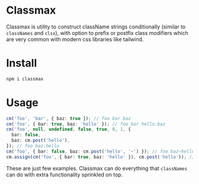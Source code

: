# Classmax

Classmax is utility to construct className strings conditionally (similar to `classNames` and `clsx`), with option to prefix or postfix class modifiers which are very common with modern css libraries like tailwind.

# Install

```sh
npm i classmax
```

# Usage

```ts
cm('foo', 'bar', { baz: true }); // foo bar baz
cm('foo', { bar: true, baz: 'hello' }); // foo bar hello:baz
cm('foo', null, undefined, false, true, 0, 1, {
  bar: false,
  baz: cm.post('hello'),
}); // foo baz:hello
cm('foo', { bar: false, baz: cm.post('hello', '~') }); // foo baz~hello
cm.assign(cm('foo', { bar: true, baz: 'hello' }), cm.post('hello')); // foo:hello bar:hello hello:baz:hello
```

These are just few examples. Classmax can do everything that `classNames` can do with extra functionality sprinkled on top.

